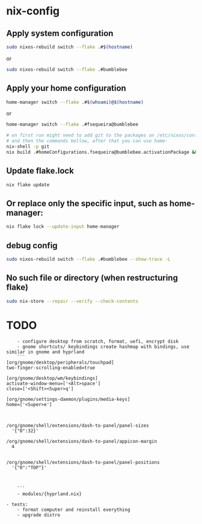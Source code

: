 # nix-config

## Apply system configuration

```bash
sudo nixos-rebuild switch --flake .#$(hostname)
```
or

```bash
sudo nixos-rebuild switch --flake .#bumblebee
```

## Apply your home configuration

```bash
home-manager switch --flake .#$(whoami)@$(hostname)
```
or

```bash
home-manager switch --flake .#fsequeira@bumblebee

# on first run might need to add git to the packages on /etc/nixos/configuration.nix
# and then the commands bellow, after that you can use home-
nix-shell -p git
nix build .#homeConfigurations.fsequeira@bumblebee.activationPackage && ./result/activate
```

## Update flake.lock
```bash
nix flake update
```

## Or replace only the specific input, such as home-manager:
```bash
nix flake lock --update-input home-manager
```

## debug config
```bash
sudo nixos-rebuild switch --flake .#bumblebee --show-trace -L
```

## No such file or directory (when restructuring flake)
```bash
sudo nix-store --repair --verify --check-contents
```


# TODO 
```
    - configure desktop from scratch, format, uefi, encrypt disk
    - gnome shortcuts/ keybindings create hashmap with bindings, use similar in gnome and hyprland
    ```
[org/gnome/desktop/peripherals/touchpad]
two-finger-scrolling-enabled=true

[org/gnome/desktop/wm/keybindings]
activate-window-menu=['<Alt>space']
close=['<Shift><Super>q']

[org/gnome/settings-daemon/plugins/media-keys]
home=['<Super>e']



/org/gnome/shell/extensions/dash-to-panel/panel-sizes
  '{"0":32}'

/org/gnome/shell/extensions/dash-to-panel/appicon-margin
  4


/org/gnome/shell/extensions/dash-to-panel/panel-positions
  '{"0":"TOP"}'



    ```
    - modules/{hyprland.nix}

- tests: 
    - format computer and reinstall everything
    - upgrade distro 
```
